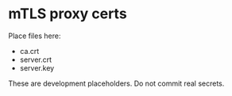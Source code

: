 # mTLS proxy certs

Place files here:
- ca.crt
- server.crt
- server.key

These are development placeholders. Do not commit real secrets.
